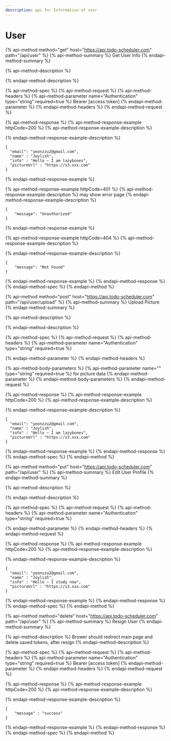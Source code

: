 ```yaml
---
description: api for Information of user
---
```


# User

{% api-method method="get" host="https://api.todo-scheduler.com" path="/api/user" %}
{% api-method-summary %}
Get User Info 
{% endapi-method-summary %}

{% api-method-description %}

{% endapi-method-description %}

{% api-method-spec %}
{% api-method-request %}
{% api-method-headers %}
{% api-method-parameter name="Authentication" type="string" required=true %}
Bearer \[access token\]
{% endapi-method-parameter %}
{% endapi-method-headers %}
{% endapi-method-request %}

{% api-method-response %}
{% api-method-response-example httpCode=200 %}
{% api-method-response-example-description %}

{% endapi-method-response-example-description %}

```
{
  "email": "yeonzzu2@gmail.com",
  "name" : "Joylish",
  "info" : "Hello ~ I am lazybones",
  "pictureUrl" : "https://s3.xxx.com" 
}
```
{% endapi-method-response-example %}

{% api-method-response-example httpCode=401 %}
{% api-method-response-example-description %}
may show error page
{% endapi-method-response-example-description %}

```
{    
    "message": "Unauthorized"
}
```
{% endapi-method-response-example %}

{% api-method-response-example httpCode=404 %}
{% api-method-response-example-description %}

{% endapi-method-response-example-description %}

```
{    
    "message": "Not Found"
}
```
{% endapi-method-response-example %}
{% endapi-method-response %}
{% endapi-method-spec %}
{% endapi-method %}



{% api-method method="post" host="https://api.todo-scheduler.com" path="/api/user/upload" %}
{% api-method-summary %}
Upload Picture
{% endapi-method-summary %}

{% api-method-description %}

{% endapi-method-description %}

{% api-method-spec %}
{% api-method-request %}
{% api-method-headers %}
{% api-method-parameter name="Authentication" type="string" required=true %}

{% endapi-method-parameter %}
{% endapi-method-headers %}

{% api-method-body-parameters %}
{% api-method-parameter name="" type="string" required=true %}
for picture data
{% endapi-method-parameter %}
{% endapi-method-body-parameters %}
{% endapi-method-request %}

{% api-method-response %}
{% api-method-response-example httpCode=200 %}
{% api-method-response-example-description %}

{% endapi-method-response-example-description %}

```
{
  "email": "yeonzzu2@gmail.com",
  "name" : "Joylish",
  "info" : "Hello ~ I am lazybones",
  "pictureUrl" : "https://s3.xxx.com" 
}
```
{% endapi-method-response-example %}
{% endapi-method-response %}
{% endapi-method-spec %}
{% endapi-method %}

{% api-method method="put" host="https://api.todo-scheduler.com" path="/api/user" %}
{% api-method-summary %}
Edit User Profile
{% endapi-method-summary %}

{% api-method-description %}

{% endapi-method-description %}

{% api-method-spec %}
{% api-method-request %}
{% api-method-headers %}
{% api-method-parameter name="Authentication" type="string" required=true %}

{% endapi-method-parameter %}
{% endapi-method-headers %}
{% endapi-method-request %}

{% api-method-response %}
{% api-method-response-example httpCode=200 %}
{% api-method-response-example-description %}

{% endapi-method-response-example-description %}

```
{
  "email": "yeonzzu2@gmail.com",
  "name" : "Joylish",
  "info" : "Hello ~ I study now",
  "pictureUrl" : "https://s3.xxx.com" 
}
```
{% endapi-method-response-example %}
{% endapi-method-response %}
{% endapi-method-spec %}
{% endapi-method %}

{% api-method method="delete" host="https://api.todo-scheduler.com" path="/api/user" %}
{% api-method-summary %}
Resign User
{% endapi-method-summary %}

{% api-method-description %}
Brower should redirect main page and delete saved tokens, after resign
{% endapi-method-description %}

{% api-method-spec %}
{% api-method-request %}
{% api-method-headers %}
{% api-method-parameter name="Authentication" type="string" required=true %}
Bearer \[access token\]
{% endapi-method-parameter %}
{% endapi-method-headers %}
{% endapi-method-request %}

{% api-method-response %}
{% api-method-response-example httpCode=200 %}
{% api-method-response-example-description %}

{% endapi-method-response-example-description %}

```
{
    "message" : "success"
}
```
{% endapi-method-response-example %}
{% endapi-method-response %}
{% endapi-method-spec %}
{% endapi-method %}

